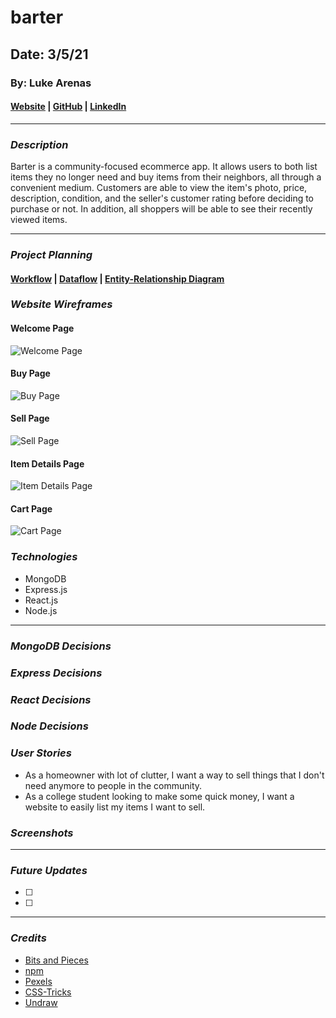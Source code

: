 # barter

## Date: 3/5/21

### By: Luke Arenas

#### [Website](https://lukearenas.github.io/Personal-Website/) | [GitHub](https://github.com/LukeArenas) | [LinkedIn](https://www.linkedin.com/in/lukearenas/)

---

### ***Description***

Barter is a community-focused ecommerce app. It allows users to both list items they no longer need and buy items from their neighbors, all through a convenient medium. Customers are able to view the item's photo, price, description, condition, and the seller's customer rating before deciding to purchase or not. In addition, all shoppers will be able to see their recently viewed items.

***

### ***Project Planning***

 #### [Workflow](https://trello.com/b/3sCCi1g8/barter) | [Dataflow](https://lucid.app/lucidchart/5d649ab4-9a4d-464f-a853-ad56af8501d7/edit?beaconFlowId=24E8AFF870EC9DEF&page=0_0#) | [Entity-Relationship Diagram](https://app.diagrams.net/#G1XTHZyrNTRPlAOTUXTbyjESE6pbxWWU9L)

 ### ***Website Wireframes***

#### Welcome Page
 ![Welcome Page](wireframes/Welcome-Page.PNG)

#### Buy Page
![Buy Page](wireframes/Buy-Page.PNG)

#### Sell Page
![Sell Page](wireframes/Sell-Page.PNG)

#### Item Details Page
![Item Details Page](wireframes/Item-Details-Page.PNG)

#### Cart Page
![Cart Page](wireframes/Cart-Page.PNG)

### ***Technologies***

* MongoDB
* Express.js
* React.js
* Node.js

***

### ***MongoDB Decisions***

### ***Express Decisions***

### ***React Decisions***

### ***Node Decisions***


### ***User Stories***

* As a homeowner with lot of clutter, I want a way to sell things that I don't need anymore to people in the community.
* As a college student looking to make some quick money, I want a website to easily list my items I want to sell.

### ***Screenshots***



***

### ***Future Updates***

- [ ] 
- [ ] 

***

### ***Credits***

* [Bits and Pieces](https://blog.bitsrc.io/must-know-concepts-of-react-router-fb9c8cc3c12)
* [npm](https://www.npmjs.com/package/react-currency-input-field)
* [Pexels](https://www.pexels.com/)
* [CSS-Tricks](https://css-tricks.com/)
* [Undraw](https://undraw.co/)
